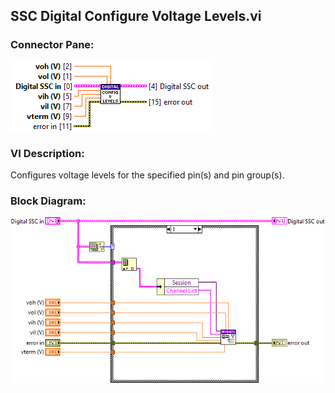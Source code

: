 ## **SSC Digital Configure Voltage Levels.vi**
### Connector Pane:
![alt text](/docs/images/Instrument%20Control/Digital/SSC%20Digital/Pin%20Levels%20and%20Timing/SSC%20Digital%20Configure%20Voltage%20Levels.vic.png "SSC Digital Configure Voltage Levels.vi connector pane")

### VI Description:
Configures voltage levels for the specified pin(s) and pin group(s).

### Block Diagram:
![alt text](/docs/images/Instrument%20Control/Digital/SSC%20Digital/Pin%20Levels%20and%20Timing/SSC%20Digital%20Configure%20Voltage%20Levels.vid.png "SSC Digital Configure Voltage Levels.vi block diagram")
